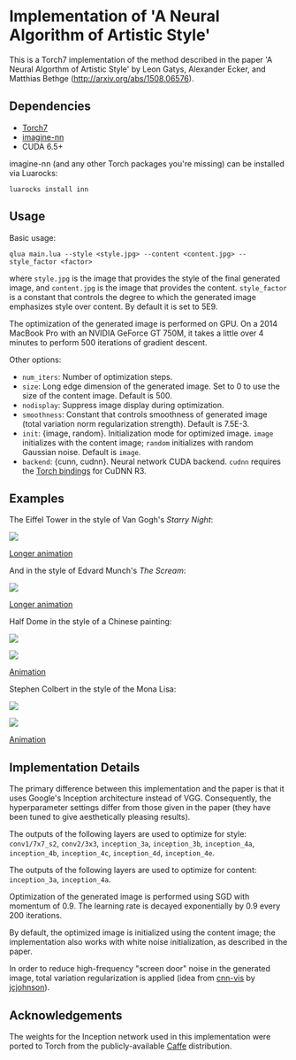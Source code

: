# Implementation of 'A Neural Algorithm of Artistic Style'

This is a Torch7 implementation of the method described in the paper 
'A Neural Algorthm of Artistic Style' by Leon Gatys, Alexander Ecker, and Matthias Bethge (http://arxiv.org/abs/1508.06576).

## Dependencies

- [Torch7](https://github.com/torch/torch7)
- [imagine-nn](https://github.com/szagoruyko/imagine-nn)
- CUDA 6.5+

imagine-nn (and any other Torch packages you're missing) can be installed via Luarocks:

```
luarocks install inn
```

## Usage

Basic usage:

```
qlua main.lua --style <style.jpg> --content <content.jpg> --style_factor <factor>
```

where `style.jpg` is the image that provides the style of the final generated image, and `content.jpg` is the image that provides the content. `style_factor` is a constant that controls the degree to which the generated image emphasizes style over content. By default it is set to 5E9.

The optimization of the generated image is performed on GPU. On a 2014 MacBook Pro with an NVIDIA GeForce GT 750M, it takes a little over 4 minutes to perform 500 iterations of gradient descent.

Other options:

- `num_iters`: Number of optimization steps.
- `size`: Long edge dimension of the generated image. Set to 0 to use the size of the content image. Default is 500.
- `nodisplay`: Suppress image display during optimization.
- `smoothness`: Constant that controls smoothness of generated image (total variation norm regularization strength). Default is 7.5E-3.
- `init`: {image, random}. Initialization mode for optimized image. `image` initializes with the content image; `random` initializes with random Gaussian noise. Default is `image`.
- `backend`: {cunn, cudnn}. Neural network CUDA backend. `cudnn` requires the [Torch bindings](https://github.com/soumith/cudnn.torch/tree/R3) for CuDNN R3.

## Examples

The Eiffel Tower in the style of Van Gogh's *Starry Night*:

![](examples/starry_eiffel_short.gif)

[Longer animation](http://gfycat.com/UnawareUnfortunateEkaltadeta)

And in the style of Edvard Munch's *The Scream*:

![](examples/eiffel_scream_short.gif)

[Longer animation](http://gfycat.com/WebbedValuableGreyhounddog)

Half Dome in the style of a Chinese painting:

![](examples/halfdome.jpg)

![](examples/chinese_halfdome.jpg)

[Animation](http://gfycat.com/DiscreteSnivelingCod)

Stephen Colbert in the style of the Mona Lisa:

![](examples/colbert.jpg)

![](examples/monalisa-colbert.jpg)

[Animation](http://gfycat.com/GiddyWeirdFlycatcher)

## Implementation Details

The primary difference between this implementation and the paper is that it uses Google's Inception architecture instead of VGG. Consequently, the hyperparameter settings differ from those given in the paper (they have been tuned to give aesthetically pleasing results).

The outputs of the following layers are used to optimize for style: `conv1/7x7_s2`, `conv2/3x3`, `inception_3a`, `inception_3b`, `inception_4a`, `inception_4b`, `inception_4c`, `inception_4d`, `inception_4e`.

The outputs of the following layers are used to optimize for content: `inception_3a`, `inception_4a`.

Optimization of the generated image is performed using SGD with momentum of 0.9. The learning rate is decayed exponentially by 0.9 every 200 iterations.

By default, the optimized image is initialized using the content image; the implementation also works with white noise initialization, as described in the paper.

In order to reduce high-frequency "screen door" noise in the generated image, total variation regularization is applied (idea from [cnn-vis](https://github.com/jcjohnson/cnn-vis) by [jcjohnson](https://github.com/jcjohnson)).

## Acknowledgements

The weights for the Inception network used in this implementation were ported to Torch from the publicly-available [Caffe](https://github.com/BVLC/caffe/tree/master/models/bvlc_googlenet) distribution.

